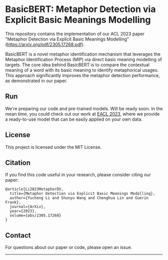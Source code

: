 # BasicBERT: Metaphor Detection via Explicit Basic Meanings Modelling

This repository contains the implementation of our ACL 2023 paper "Metaphor Detection via Explicit Basic Meanings Modelling" (https://arxiv.org/pdf/2305.17268.pdf). 

BasicBERT is a novel metaphor identification mechanism that leverages the Metaphor Identification Process (MIP) via direct basic meaning modelling of targets. The core idea behind BasicBERT is to compare the contextual meaning of a word with its basic meaning to identify metaphorical usages. This approach significantly improves the metaphor detection performance, as demonstrated in our paper.

## Run

We're preparing our code and pre-trained models. Will be ready soon. In the mean time, you could check out our work at [EACL 2023](https://github.com/liyucheng09/MetaphorFrame), where we provide a ready-to-use model that can be easily applied on your own data.

## License

This project is licensed under the MIT License.

## Citation

If you find this code useful in your research, please consider citing our paper:

```
@article{Li2023MetaphorDV,
  title={Metaphor Detection via Explicit Basic Meanings Modelling},
  author={Yucheng Li and Shunyu Wang and Chenghua Lin and Guerin Frank},
  journal={ArXiv},
  year={2023},
  volume={abs/2305.17268}
}
```

## Contact

For questions about our paper or code, please open an issue.

-----
